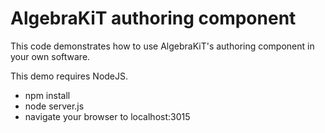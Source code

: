 # AlgebraKiT authoring component
This code demonstrates how to use AlgebraKiT's authoring component in your own software.

This demo requires NodeJS.
- npm install
- node server.js  
- navigate your browser to localhost:3015

